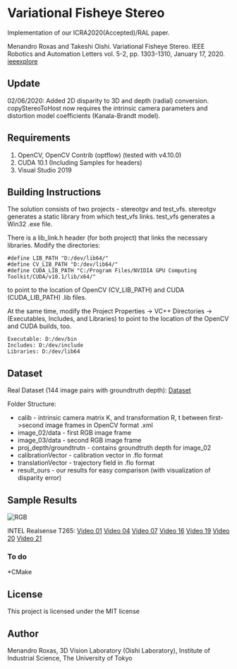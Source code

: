 # Variational Fisheye Stereo

Implementation of our ICRA2020(Accepted)/RAL paper.

Menandro Roxas and Takeshi Oishi. Variational Fisheye Stereo. IEEE Robotics and Automation Letters vol. 5-2, pp. 1303-1310, January 17, 2020.
[ieeexplore](https://ieeexplore.ieee.org/document/8962005)

## Update
02/06/2020: Added 2D disparity to 3D and depth (radial) conversion. copyStereoToHost now requires the intrinsic camera parameters and distortion model coefficients (Kanala-Brandt model). 

## Requirements

1. OpenCV, OpenCV Contrib (optflow) (tested with v4.10.0)
2. CUDA 10.1 (Including Samples for headers)
3. Visual Studio 2019

## Building Instructions
The solution consists of two projects - stereotgv and test_vfs. stereotgv generates a static library from which test_vfs links. test_vfs generates a Win32 .exe file. 

There is a lib_link.h header (for both project) that links the necessary libraries. Modify the directories:

```
#define LIB_PATH "D:/dev/lib64/"
#define CV_LIB_PATH "D:/dev/lib64/"
#define CUDA_LIB_PATH "C:/Program Files/NVIDIA GPU Computing Toolkit/CUDA/v10.1/lib/x64/"
```

to point to the location of OpenCV (CV_LIB_PATH) and CUDA (CUDA_LIB_PATH) .lib files.

At the same time, modify the Project Properties -> VC++ Directories -> (Executables, Includes, and Libraries) to point to the location of the OpenCV and CUDA builds, too.

```
Executable: D:/dev/bin
Includes: D:/dev/include
Libraries: D:/dev/lib64
```

## Dataset
Real Dataset (144 image pairs with groundtruth depth): 
[Dataset](http://b2.cvl.iis.u-tokyo.ac.jp/~roxas/icra_dataset.zip)

Folder Structure:
* calib - intrinsic camera matrix K, and transformation R, t between first->second image frames in OpenCV format .xml 
* image_02/data - first RGB image frame
* image_03/data - second RGB image frame
* proj_depth/groundtrutn - contains groundtruth depth for image_02
* calibrationVector - calibration vector in .flo format
* translationVector - trajectory field in .flo format
* result_ours - our results for easy comparison (with visualization of disparity error)

## Sample Results
![RGB](http://b2.cvl.iis.u-tokyo.ac.jp/~roxas/sampleresult.png)

INTEL Realsense T265: 
[Video 01](http://b2.cvl.iis.u-tokyo.ac.jp/~roxas/output001.mp4)
[Video 04](http://b2.cvl.iis.u-tokyo.ac.jp/~roxas/output004.mp4)
[Video 07](http://b2.cvl.iis.u-tokyo.ac.jp/~roxas/output007.mp4)
[Video 16](http://b2.cvl.iis.u-tokyo.ac.jp/~roxas/output016.mp4)
[Video 19](http://b2.cvl.iis.u-tokyo.ac.jp/~roxas/output019.mp4)
[Video 20](http://b2.cvl.iis.u-tokyo.ac.jp/~roxas/output020.mp4)
[Video 21](http://b2.cvl.iis.u-tokyo.ac.jp/~roxas/outputbuggy.mp4)



### To do
*CMake

## License
This project is licensed under the MIT license

## Author
Menandro Roxas, 3D Vision Laboratory (Oishi Laboratory), Institute of Industrial Science, The University of Tokyo


